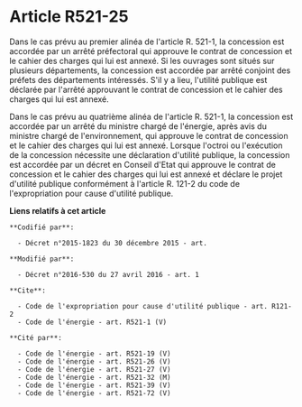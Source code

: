 # Article R521-25

Dans le cas prévu au premier alinéa de l'article R. 521-1, la concession est accordée par un arrêté préfectoral qui approuve
le contrat de concession et le cahier des charges qui lui est annexé. Si les ouvrages sont situés sur plusieurs départements,
la concession est accordée par arrêté conjoint des préfets des départements intéressés. S'il y a lieu, l'utilité publique est
déclarée par l'arrêté approuvant le contrat de concession et le cahier des charges qui lui est annexé. 

Dans le cas prévu au quatrième alinéa de l'article R. 521-1, la concession est accordée par un arrêté du ministre chargé de
l'énergie, après avis du ministre chargé de l'environnement, qui approuve le contrat de concession et le cahier des charges
qui lui est annexé. Lorsque l'octroi ou l'exécution de la concession nécessite une déclaration d'utilité publique, la
concession est accordée par un décret en Conseil d'Etat qui approuve le contrat de concession et le cahier des charges qui
lui est annexé et déclare le projet d'utilité publique conformément à l'article R. 121-2 du code de l'expropriation pour
cause d'utilité publique.

**Liens relatifs à cet article**

	**Codifié par**:

	  - Décret n°2015-1823 du 30 décembre 2015 - art.

	**Modifié par**:

	  - Décret n°2016-530 du 27 avril 2016 - art. 1

	**Cite**:

	  - Code de l'expropriation pour cause d'utilité publique - art. R121-2
	  - Code de l'énergie - art. R521-1 (V)

	**Cité par**:

	  - Code de l'énergie - art. R521-19 (V)
	  - Code de l'énergie - art. R521-26 (V)
	  - Code de l'énergie - art. R521-27 (V)
	  - Code de l'énergie - art. R521-32 (M)
	  - Code de l'énergie - art. R521-39 (V)
	  - Code de l'énergie - art. R521-72 (V)
